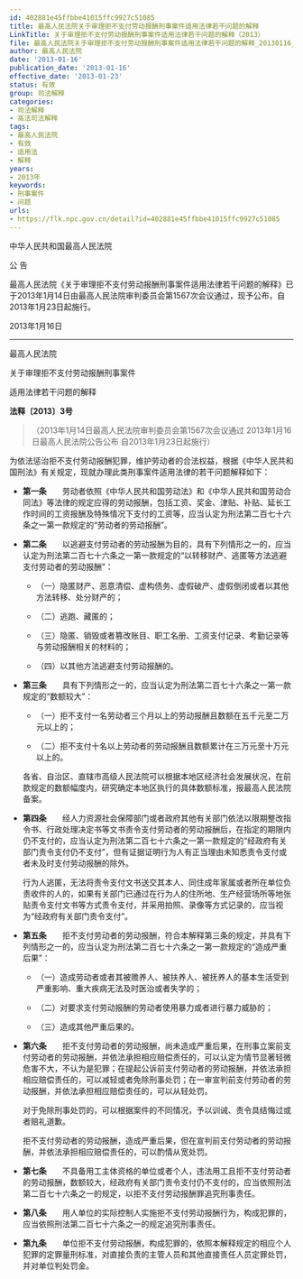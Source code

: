 ```yaml
---
id: 402881e45ffbbe41015ffc9927c51085
title: 最高人民法院关于审理拒不支付劳动报酬刑事案件适用法律若干问题的解释
LinkTitle: 关于审理拒不支付劳动报酬刑事案件适用法律若干问题的解释（2013）
file: 最高人民法院关于审理拒不支付劳动报酬刑事案件适用法律若干问题的解释_20130116_402881e45ffbbe41015ffc9927c51085.docx
author: 最高人民法院
date: '2013-01-16'
publication_date: '2013-01-16'
effective_date: '2013-01-23'
status: 有效
group: 司法解释
categories:
- 司法解释
- 高法司法解释
tags:
- 最高人民法院
- 有效
- 适用法
- 解释
years:
- 2013年
keywords:
- 刑事案件
- 问题
urls:
- https://flk.npc.gov.cn/detail?id=402881e45ffbbe41015ffc9927c51085
---
```


中华人民共和国最高人民法院

公 告

最高人民法院《关于审理拒不支付劳动报酬刑事案件适用法律若干问题的解释》已于2013年1月14日由最高人民法院审判委员会第1567次会议通过，现予公布，自2013年1月23日起施行。

2013年1月16日

---

最高人民法院

关于审理拒不支付劳动报酬刑事案件

适用法律若干问题的解释

**法释〔2013〕3号**

> （2013年1月14日最高人民法院审判委员会第1567次会议通过 2013年1月16日最高人民法院公告公布 自2013年1月23日起施行）

为依法惩治拒不支付劳动报酬犯罪，维护劳动者的合法权益，根据《中华人民共和国刑法》有关规定，现就办理此类刑事案件适用法律的若干问题解释如下：

- **第一条**　　劳动者依照《中华人民共和国劳动法》和《中华人民共和国劳动合同法》等法律的规定应得的劳动报酬，包括工资、奖金、津贴、补贴、延长工作时间的工资报酬及特殊情况下支付的工资等，应当认定为刑法第二百七十六条之一第一款规定的“劳动者的劳动报酬”。

- **第二条**　　以逃避支付劳动者的劳动报酬为目的，具有下列情形之一的，应当认定为刑法第二百七十六条之一第一款规定的“以转移财产、逃匿等方法逃避支付劳动者的劳动报酬”：

  - （一）隐匿财产、恶意清偿、虚构债务、虚假破产、虚假倒闭或者以其他方法转移、处分财产的；

  - （二）逃跑、藏匿的；

  - （三）隐匿、销毁或者篡改账目、职工名册、工资支付记录、考勤记录等与劳动报酬相关的材料的；

  - （四）以其他方法逃避支付劳动报酬的。

- **第三条**　　具有下列情形之一的，应当认定为刑法第二百七十六条之一第一款规定的“数额较大”：

  - （一）拒不支付一名劳动者三个月以上的劳动报酬且数额在五千元至二万元以上的；

  - （二）拒不支付十名以上劳动者的劳动报酬且数额累计在三万元至十万元以上的。

  各省、自治区、直辖市高级人民法院可以根据本地区经济社会发展状况，在前款规定的数额幅度内，研究确定本地区执行的具体数额标准，报最高人民法院备案。

- **第四条**　　经人力资源社会保障部门或者政府其他有关部门依法以限期整改指令书、行政处理决定书等文书责令支付劳动者的劳动报酬后，在指定的期限内仍不支付的，应当认定为刑法第二百七十六条之一第一款规定的“经政府有关部门责令支付仍不支付”，但有证据证明行为人有正当理由未知悉责令支付或者未及时支付劳动报酬的除外。

  行为人逃匿，无法将责令支付文书送交其本人、同住成年家属或者所在单位负责收件的人的，如果有关部门已通过在行为人的住所地、生产经营场所等地张贴责令支付文书等方式责令支付，并采用拍照、录像等方式记录的，应当视为“经政府有关部门责令支付”。

- **第五条**　　拒不支付劳动者的劳动报酬，符合本解释第三条的规定，并具有下列情形之一的，应当认定为刑法第二百七十六条之一第一款规定的“造成严重后果”：

  - （一）造成劳动者或者其被赡养人、被扶养人、被抚养人的基本生活受到严重影响、重大疾病无法及时医治或者失学的；

  - （二）对要求支付劳动报酬的劳动者使用暴力或者进行暴力威胁的；

  - （三）造成其他严重后果的。

- **第六条**　　拒不支付劳动者的劳动报酬，尚未造成严重后果，在刑事立案前支付劳动者的劳动报酬，并依法承担相应赔偿责任的，可以认定为情节显著轻微危害不大，不认为是犯罪；在提起公诉前支付劳动者的劳动报酬，并依法承担相应赔偿责任的，可以减轻或者免除刑事处罚；在一审宣判前支付劳动者的劳动报酬，并依法承担相应赔偿责任的，可以从轻处罚。

  对于免除刑事处罚的，可以根据案件的不同情况，予以训诫、责令具结悔过或者赔礼道歉。

  拒不支付劳动者的劳动报酬，造成严重后果，但在宣判前支付劳动者的劳动报酬，并依法承担相应赔偿责任的，可以酌情从宽处罚。

- **第七条**　　不具备用工主体资格的单位或者个人，违法用工且拒不支付劳动者的劳动报酬，数额较大，经政府有关部门责令支付仍不支付的，应当依照刑法第二百七十六条之一的规定，以拒不支付劳动报酬罪追究刑事责任。

- **第八条**　　用人单位的实际控制人实施拒不支付劳动报酬行为，构成犯罪的，应当依照刑法第二百七十六条之一的规定追究刑事责任。

- **第九条**　　单位拒不支付劳动报酬，构成犯罪的，依照本解释规定的相应个人犯罪的定罪量刑标准，对直接负责的主管人员和其他直接责任人员定罪处罚，并对单位判处罚金。
